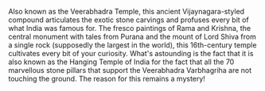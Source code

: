 Also known as the Veerabhadra Temple, this ancient Vijaynagara-styled compound articulates the exotic stone carvings and profuses every bit of what India was famous for. The fresco paintings of Rama and Krishna, the central monument with tales from Purana and the mount of Lord Shiva from a single rock (supposedly the largest in the world), this 16th-century temple cultivates every bit of your curiosity. What's astounding is the fact that it is also known as the Hanging Temple of India for the fact that all the 70 marvellous stone pillars that support the Veerabhadra Varbhagriha are not touching the ground. The reason for this remains a mystery!